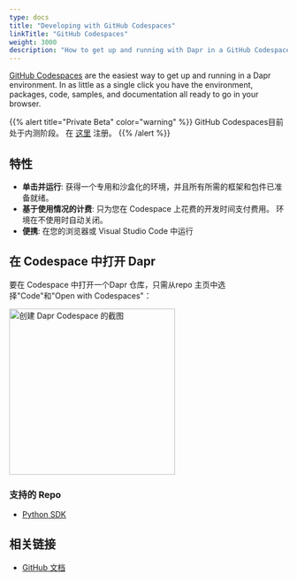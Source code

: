 ```yaml
---
type: docs
title: "Developing with GitHub Codespaces"
linkTitle: "GitHub Codespaces"
weight: 3000
description: "How to get up and running with Dapr in a GitHub Codespace"
---
```


[GitHub Codespaces](https://github.com/features/codespaces) are the easiest way to get up and running in a Dapr environment. In as little as a single click you have the environment, packages, code, samples, and documentation all ready to go in your browser.

{{% alert title="Private Beta" color="warning" %}}
GitHub Codespaces目前处于内测阶段。 在 [这里](https://github.com/features/codespaces/signup) 注册。
{{% /alert %}}

## 特性

- **单击并运行**: 获得一个专用和沙盒化的环境，并且所有所需的框架和包件已准备就绪。
- **基于使用情况的计费**: 只为您在 Codespace 上花费的开发时间支付费用。 环境在不使用时自动关闭。
- **便携**: 在您的浏览器或 Visual Studio Code 中运行

## 在 Codespace 中打开 Dapr

要在 Codespace 中打开一个Dapr 仓库，只需从repo 主页中选择"Code"和"Open with Codespaces"：

<img src="/images/codespaces-create.png" alt="创建 Dapr Codespace 的截图" width="300" />

### 支持的 Repo

- [Python SDK](https://github.com/dapr/python-sdk)

## 相关链接
- [GitHub 文档](https://docs.github.com/en/github/developing-online-with-codespaces/about-codespaces)